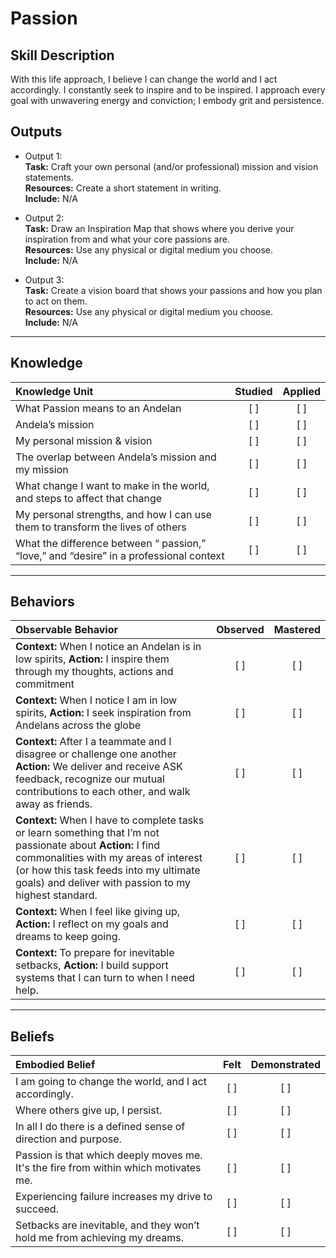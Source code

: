 # Passion 

Skill Description
---------- 
With this life approach, I believe I can change the world and I act accordingly. I constantly seek to inspire and to be inspired. I approach every goal with unwavering energy and conviction; I embody grit and persistence.


Outputs
---------- 
- Output 1: <br>
**Task:** Craft your own personal (and/or professional) mission and vision statements.  <br>
**Resources:** Create a short statement in writing. <br>
**Include:** N/A <br>
- Output 2: <br>
**Task:** Draw an Inspiration Map that shows where you derive your inspiration from and what your core passions are. <br>
**Resources:** Use any physical or digital medium you choose. <br>
**Include:** N/A <br>

- Output 3: <br> 
**Task:** Create a vision board that shows your passions and how you plan to act on them. <br>
**Resources:** Use any physical or digital medium you choose. <br>
**Include:** N/A <br>


----------
## **Knowledge**


| Knowledge Unit   |      Studied      | Applied |
|:-------------|:------------------:|:--------:|
| What Passion means to an Andelan | [ ] | [ ]  |
| Andela’s mission  | [ ] | [ ]  |
| My personal mission & vision | [ ] | [ ]  |
| The overlap between Andela’s mission and my mission | [ ] | [ ]  |
| What change I want to make in the world, and steps to affect that change  | [ ] | [ ]  |
| My personal strengths, and how I can use them to transform the lives of others | [ ] | [ ]  |
| What the difference between “ passion,”  “love,” and “desire” in a professional context | [ ] | [ ]  |


----------


## **Behaviors**

| Observable Behavior   |      Observed      | Mastered |
|:-------------|:------------------:|:--------:|
| **Context:** When I notice an Andelan is in low spirits,  **Action:** I inspire them through my thoughts, actions and commitment | [ ] | [ ]  |
| **Context:** When I notice I am in low spirits, **Action:** I seek inspiration from Andelans across the globe | [ ] | [ ]  |
| **Context:** After I a teammate and I disagree or challenge one another  **Action:** We deliver and receive ASK feedback, recognize our mutual contributions to each other, and walk away as friends.  | [ ] | [ ]  |
| **Context:** When I have to complete tasks or learn something that I’m not passionate about **Action:** I find commonalities with my areas of interest (or how this task feeds into my ultimate goals) and deliver with passion to my highest standard. | [ ] | [ ]  |
| **Context:** When I feel like giving up, **Action:** I reflect on my goals and dreams to keep going. | [ ] | [ ]  |
| **Context:** To prepare for inevitable setbacks, **Action:** I build support systems that I can turn to when I need help. | [ ] | [ ]  |

----------


## **Beliefs**


| Embodied Belief   |      Felt      | Demonstrated |
|:-------------|:------------------:|:--------:|
| I am going to change the world, and I act accordingly. | [ ] | [ ]  |
| Where others give up, I persist. | [ ] | [ ]  |
| In all I do there is a defined sense of direction and purpose. | [ ] | [ ]  |
| Passion is that which deeply moves me. It's the fire from within which motivates me. | [ ] | [ ]  |
| Experiencing failure increases my drive to succeed. | [ ] | [ ]  |
| Setbacks are inevitable, and they won’t hold me from achieving my dreams. | [ ] | [ ]  |

